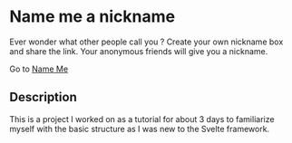 # Name me a nickname

Ever wonder what other people call you ?
Create your own nickname box and share the link.
Your anonymous friends will give you a nickname.

Go to [Name Me](https://nameme.treefeely.com/)

## Description
This is a project I worked on as a tutorial for about 3 days
to familiarize myself with the basic structure
as I was new to the Svelte framework.
